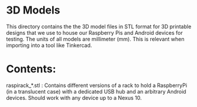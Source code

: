 3D Models
=========

This directory contains the the 3D model files in STL format for 
3D printable designs that we use to house our Raspberry Pis and 
Android devices for testing. 
The units of all models are millimeter (mm). This is relevant when 
importing into a tool like Tinkercad. 

Contents:
=========

raspirack_*.stl : Contains different versions of a rack to hold 
                  a RaspberryPi (in a translucent case) with a dedicated 
                  USB hub and an arbitrary Android devices. 
                  Should work with any device up to a Nexus 10. 
